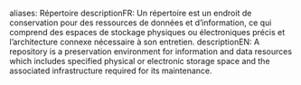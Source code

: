 aliases: Répertoire
descriptionFR: Un répertoire est un endroit de conservation pour des ressources de données et d’information, ce qui comprend des espaces de stockage physiques ou électroniques précis et l’architecture connexe nécessaire à son entretien.
descriptionEN: A repository is a preservation environment for information and data resources which includes specified physical or electronic storage space and the associated infrastructure required for its maintenance.